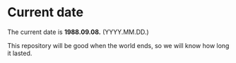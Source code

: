 # Current date

The current date is **1988.09.08.** (YYYY.MM.DD.)

This repository will be good when the world ends, so we will know how long it lasted.